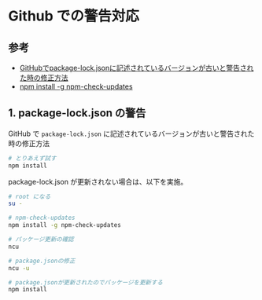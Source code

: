
# Github での警告対応

## 参考
- [GitHubでpackage\-lock\.jsonに記述されているバージョンが古いと警告された時の修正方法](https://webrandum.net/github-package-lock-json-error/)
- [npm install \-g npm\-check\-updates](https://qiita.com/enven_omiomi/items/84e8f4f9a00057847f79)

## 1. package-lock.json の警告
GitHub で `package-lock.json` に記述されているバージョンが古いと警告された時の修正方法


```bash
# とりあえず試す
npm install
```

package-lock.json が更新されない場合は、以下を実施。

```bash
# root になる
su -

# npm-check-updates
npm install -g npm-check-updates

# パッケージ更新の確認
ncu

# package.jsonの修正
ncu -u

# package.jsonが更新されたのでパッケージを更新する
npm install
```







